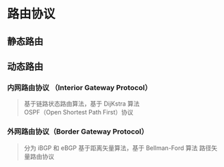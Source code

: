 # 路由协议

## 静态路由

## 动态路由

### 内网路由协议 （Interior Gateway Protocol）
> 基于链路状态路由算法，基于 DijKstra 算法  
> OSPF（Open Shortest Path First）协议


### 外网路由协议（Border Gateway Protocol）
> 分为 iBGP 和 eBGP
> 基于距离矢量算法，基于 Bellman-Ford 算法
> 路径矢量路由协议